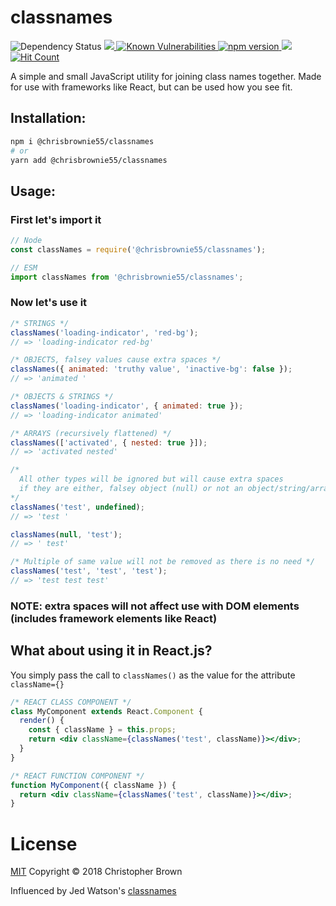 # classnames

<img alt="Dependency Status" src="https://david-dm.org/ChrisBrownie55/classnames.svg" />
<a href="https://codeclimate.com/github/ChrisBrownie55/classnames/maintainability">
  <img src="https://api.codeclimate.com/v1/badges/8879bdee9b5f03fe7119/maintainability" />
</a>
<a href="https://snyk.io/test/github/ChrisBrownie55/classnames?targetFile=package.json">
  <img src="https://snyk.io/test/github/ChrisBrownie55/classnames/badge.svg?targetFile=package.json" alt="Known Vulnerabilities" data-canonical-src="https://snyk.io/test/github/ChrisBrownie55/classnames?targetFile=package.json" />
</a>
<a href="https://badge.fury.io/js/classnames">
  <img src="https://badge.fury.io/js/classnames.svg" alt="npm version" />
</a>
<img src="https://img.shields.io/npm/classnames/localeval.svg" />
<a href="http://hits.dwyl.io/ChrisBrownie55/classnames">
  <img alt="Hit Count" src="http://hits.dwyl.io/ChrisBrownie55/classnames.svg" />
</a>

A simple and small JavaScript utility for joining class names together. Made for use with frameworks like React, but can be used how you see fit.

## **Installation:**
```bash
npm i @chrisbrownie55/classnames
# or
yarn add @chrisbrownie55/classnames
```

## **Usage:**

### First let's import it
```js
// Node
const classNames = require('@chrisbrownie55/classnames');

// ESM
import classNames from '@chrisbrownie55/classnames';
```

### Now let's use it
```js
/* STRINGS */
classNames('loading-indicator', 'red-bg');
// => 'loading-indicator red-bg'

/* OBJECTS, falsey values cause extra spaces */
classNames({ animated: 'truthy value', 'inactive-bg': false });
// => 'animated '

/* OBJECTS & STRINGS */
classNames('loading-indicator', { animated: true });
// => 'loading-indicator animated'

/* ARRAYS (recursively flattened) */
classNames(['activated', { nested: true }]);
// => 'activated nested'

/*
  All other types will be ignored but will cause extra spaces
  if they are either, falsey object (null) or not an object/string/array
*/
classNames('test', undefined);
// => 'test '

classNames(null, 'test');
// => ' test'

/* Multiple of same value will not be removed as there is no need */
classNames('test', 'test', 'test');
// => 'test test test'
```

### NOTE: extra spaces will not affect use with DOM elements (includes framework elements like React)

## What about using it in React.js?

You simply pass the call to `classNames()` as the value for the attribute `className={}`

```jsx
/* REACT CLASS COMPONENT */
class MyComponent extends React.Component {
  render() {
    const { className } = this.props;
    return <div className={classNames('test', className)}></div>;
  }
}

/* REACT FUNCTION COMPONENT */
function MyComponent({ className }) {
  return <div className={classNames('test', className)}></div>;
}
```

# License
[MIT](https://github.com/ChrisBrownie55/classnames/blob/master/LICENSE) Copyright © 2018 Christopher Brown

Influenced by Jed Watson's [classnames](https://github.com/JedWatson/classnames)
